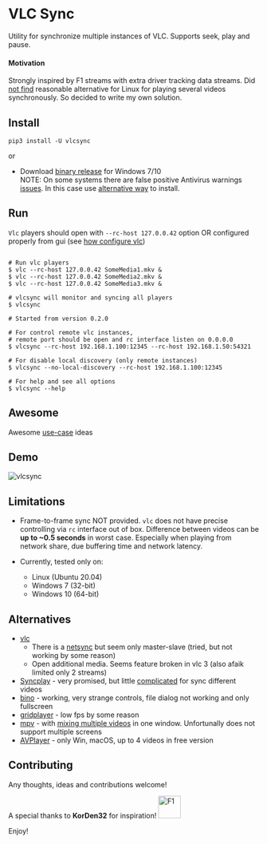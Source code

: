 VLC Sync
========

Utility for synchronize multiple instances of VLC. Supports seek, play and pause. 
  

#### Motivation

Strongly inspired by F1 streams with extra driver tracking data streams. Did [not find](#alternatives) reasonable alternative for Linux for playing several videos synchronously. So decided to write my own solution.

## Install

```shell
pip3 install -U vlcsync
```

or 

- Download [binary release](https://github.com/mrkeuz/vlcsync/releases) for Windows 7/10  
  NOTE: On some systems there are false positive Antivirus warnings [issues](https://github.com/mrkeuz/vlcsync/issues/1).
  In this case use [alternative way](./docs/install.md#windows-detailed-instructions) to install.   

## Run

`Vlc` players should open with `--rc-host 127.0.0.42` option OR configured properly from gui (see [how configure vlc](./docs/vlc_setup.md)) 

```shell

# Run vlc players 
$ vlc --rc-host 127.0.0.42 SomeMedia1.mkv &
$ vlc --rc-host 127.0.0.42 SomeMedia2.mkv &
$ vlc --rc-host 127.0.0.42 SomeMedia3.mkv &

# vlcsync will monitor and syncing all players
$ vlcsync

# Started from version 0.2.0

# For control remote vlc instances, 
# remote port should be open and rc interface listen on 0.0.0.0
$ vlcsync --rc-host 192.168.1.100:12345 --rc-host 192.168.1.50:54321

# For disable local discovery (only remote instances)
$ vlcsync --no-local-discovery --rc-host 192.168.1.100:12345

# For help and see all options
$ vlcsync --help
```

## Awesome 

Awesome [use-case](./docs/awesome.md) ideas

## Demo

![vlcsync](./docs/vlcsync.gif)

## Limitations 

- Frame-to-frame sync NOT provided. `vlc` does not have precise controlling via `rc` interface out of box. 
  Difference between videos can be **up to ~0.5 seconds** in worst case. Especially when playing from network share, 
  due buffering time and network latency.

- Currently, tested only on:
  - Linux (Ubuntu 20.04)
  - Windows 7 (32-bit)
  - Windows 10 (64-bit)

## Alternatives

- [vlc](https://www.videolan.org/vlc/index.ru.html) 
    - There is a [netsync](https://wiki.videolan.org/Documentation:Modules/netsync/) but seem only master-slave (tried, but not working by some reason)
    - Open additional media. Seems feature broken in vlc 3 (also afaik limited only 2 streams)  
- [Syncplay](https://github.com/Syncplay/syncplay) - very promised, but little [complicated](https://github.com/Syncplay/syncplay/discussions/463) for sync different videos
- [bino](https://bino3d.org/) - working, very strange controls, file dialog not working and only fullscreen
- [gridplayer](https://github.com/vzhd1701/gridplayer) - low fps by some reason
- [mpv](https://github.com/mpv-player/mpv) - with [mixing multiple videos](https://superuser.com/a/1325668/1272472) in one window. Unfortunally does not support multiple screens
- [AVPlayer](http://www.awesomevideoplayer.com/) - only Win, macOS, up to 4 videos in free version

## Contributing

Any thoughts, ideas and contributions welcome!

A special thanks to **KorDen32** for inspiration! <img src="./docs/F1.svg" alt="F1" width="45"/>

Enjoy!

